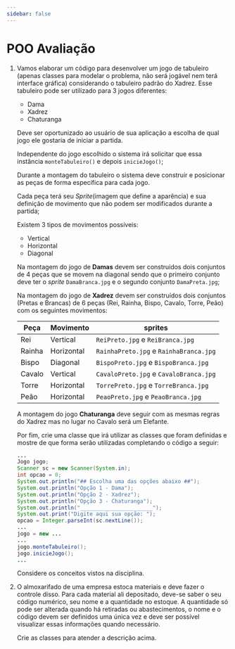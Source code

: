 ```yaml
---
sidebar: false
---
```


# POO Avaliação

1. Vamos elaborar um código para desenvolver um jogo de tabuleiro (apenas classes para modelar o problema, não será jogável nem terá interface gráfica) considerando o tabuleiro padrão do Xadrez. Esse tabuleiro pode ser utilizado para 3 jogos diferentes:
    - Dama
    - Xadrez
    - Chaturanga

    Deve ser oportunizado ao usuário de sua aplicação a escolha de qual jogo ele gostaria de iniciar a partida. 

    Independente do jogo escolhido o sistema irá solicitar que essa instância `monteTabuleiro()` e depois `inicieJogo()`;

    Durante a montagem do tabuleiro o sistema deve construir e posicionar as peças de forma específica para cada jogo.

    Cada peça terá seu *Sprite*(imagem que define a aparência) e sua definição de movimento que não podem ser modificados durante a partida;

    Existem 3 tipos de movimentos possíveis:

    - Vertical
    - Horizontal
    - Diagonal

    Na montagem do jogo de **Damas** devem ser construídos dois conjuntos de 4 peças que se movem na diagonal sendo que o primeiro conjunto deve ter o *sprite* `DamaBranca.jpg` e o segundo conjunto `DamaPreta.jpg`;

    Na montagem do jogo de **Xadrez** devem ser construídos dois conjuntos (Pretas e Brancas) de 6 peças (Rei, Rainha, Bispo, Cavalo, Torre, Peão) com os seguintes movimentos:

    | Peça   | Movimento  | sprites                            |
    | ------ | ---------- | ---------------------------------- |
    | Rei    | Vertical   | `ReiPreto.jpg` e `ReiBranca.jpg`       |
    | Rainha | Horizontal | `RainhaPreto.jpg` e `RainhaBranca.jpg` |
    | Bispo  | Diagonal   | `BispoPreto.jpg` e `BispoBranca.jpg`   |
    | Cavalo | Vertical   | `CavaloPreto.jpg` e `CavaloBranca.jpg` |
    | Torre  | Horizontal | `TorrePreto.jpg` e `TorreBranca.jpg`   |
    | Peão   | Horizontal | `PeaoPreto.jpg` e `PeaoBranca.jpg`     |

    A montagem do jogo **Chaturanga** deve seguir com as mesmas regras do Xadrez mas no lugar no Cavalo será um Elefante.

    Por fim, crie uma classe que irá utilizar as classes que foram definidas e mostre de que forma serão utilizadas completando o código a seguir:

    ```java
    ...
    Jogo jogo;
    Scanner sc = new Scanner(System.in);
    int opcao = 0;
    System.out.println("## Escolha uma das opções abaixo ##");
    System.out.println("Opção 1 - Dama");
    System.out.println("Opção 2 - Xadrez");
    System.out.println("Opção 3 - Chaturanga");
    System.out.println("_______________________");
    System.out.print("Digite aqui sua opção: ");
    opcao = Integer.parseInt(sc.nextLine());
    ...    
    jogo = new ...
    ...
    jogo.monteTabuleiro();
    jogo.inicieJogo();
    ...
    ```

    Considere os conceitos vistos na disciplina.

2. O almoxarifado de uma empresa estoca materiais e deve fazer o controle disso. Para cada material ali depositado, deve-se saber o seu código numérico, seu nome e a quantidade no estoque. A quantidade só pode ser alterada quando há retiradas ou abastecimentos, o nome e o código devem ser definidos uma única vez e deve ser possível visualizar essas informações quando necessário. 

    Crie as classes para atender a descrição acima.